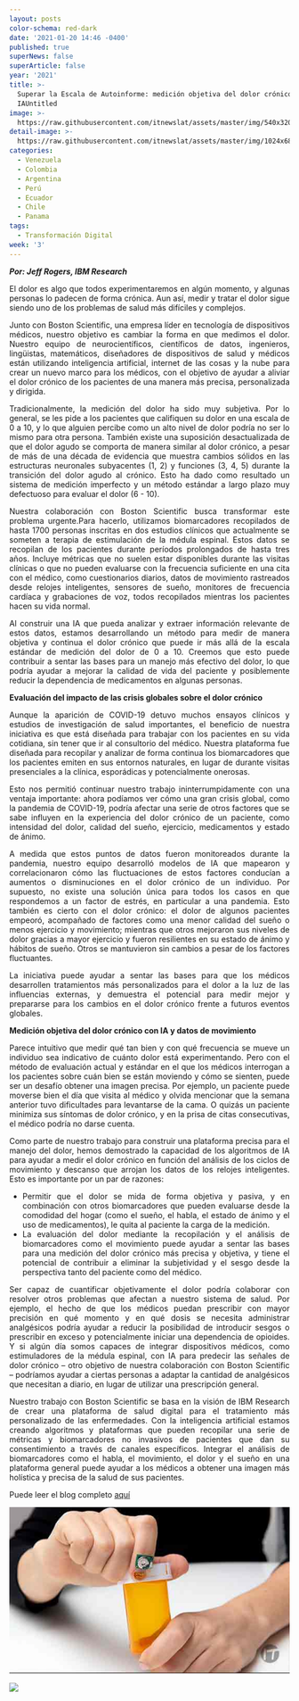 ```yaml
---
layout: posts
color-schema: red-dark
date: '2021-01-20 14:46 -0400'
published: true
superNews: false
superArticle: false
year: '2021'
title: >-
  Superar la Escala de Autoinforme: medición objetiva del dolor crónico con
  IAUntitled
image: >-
  https://raw.githubusercontent.com/itnewslat/assets/master/img/540x320/Proyecto-IBM-p.jpg
detail-image: >-
  https://raw.githubusercontent.com/itnewslat/assets/master/img/1024x680/Proyecto-IBM-g.jpg
categories:
  - Venezuela
  - Colombia
  - Argentina
  - Perú
  - Ecuador
  - Chile
  - Panama
tags:
  - Transformación Digital
week: '3'
---
```

<p style="text-align: justify;"><strong><em>Por: Jeff Rogers, IBM Research</em></strong></p>
<p style="text-align: justify;">El dolor es algo que todos experimentaremos en algún momento, y algunas personas lo padecen de forma crónica. Aun así, medir y tratar el dolor sigue siendo uno de los problemas de salud más difíciles y complejos.</p>
<p style="text-align: justify;">Junto con Boston Scientific, una empresa líder en tecnología de dispositivos médicos, nuestro objetivo es cambiar la forma en que medimos el dolor. Nuestro equipo de neurocientíficos, científicos de datos, ingenieros, lingüistas, matemáticos, diseñadores de dispositivos de salud y médicos están utilizando inteligencia artificial, internet de las cosas y la nube para crear un nuevo marco para los médicos, con el objetivo de ayudar a aliviar el dolor crónico de los pacientes de una manera más precisa, personalizada y dirigida.</p>
<p style="text-align: justify;">Tradicionalmente, la medición del dolor ha sido muy subjetiva. Por lo general, se les pide a los pacientes que califiquen su dolor en una escala de 0 a 10, y lo que alguien percibe como un alto nivel de dolor podría no ser lo mismo para otra persona. También existe una suposición desactualizada de que el dolor agudo se comporta de manera similar al dolor crónico, a pesar de más de una década de evidencia que muestra cambios sólidos en las estructuras neuronales subyacentes (1, 2) y funciones (3, 4, 5) durante la transición del dolor agudo al crónico. Esto ha dado como resultado un sistema de medición imperfecto y un método estándar a largo plazo muy defectuoso para evaluar el dolor (6 - 10).</p>
<p style="text-align: justify;">Nuestra colaboración con Boston Scientific busca transformar este problema urgente.Para hacerlo, utilizamos biomarcadores recopilados de hasta 1700 personas inscritas en dos estudios clínicos que actualmente se someten a terapia de estimulación de la médula espinal. Estos datos se recopilan de los pacientes durante períodos prolongados de hasta tres años. Incluye métricas que no suelen estar disponibles durante las visitas clínicas o que no pueden evaluarse con la frecuencia suficiente en una cita con el médico, como cuestionarios diarios, datos de movimiento rastreados desde relojes inteligentes, sensores de sueño, monitores de frecuencia cardíaca y grabaciones de voz, todos recopilados mientras los pacientes hacen su vida normal.</p>
<p style="text-align: justify;">Al construir una IA que pueda analizar y extraer información relevante de estos datos, estamos desarrollando un método para medir de manera objetiva y continua el dolor crónico que puede ir más allá de la escala estándar de medición del dolor de 0 a 10. Creemos que esto puede contribuir a sentar las bases para un manejo más efectivo del dolor, lo que podría ayudar a mejorar la calidad de vida del paciente y posiblemente reducir la dependencia de medicamentos en algunas personas.</p>
<p style="text-align: justify;"><strong>Evaluación del impacto de las crisis globales sobre el dolor crónico </strong></p>
<p style="text-align: justify;">Aunque la aparición de COVID-19 detuvo muchos ensayos clínicos y estudios de investigación de salud importantes, el beneficio de nuestra iniciativa es que está diseñada para trabajar con los pacientes en su vida cotidiana, sin tener que ir al consultorio del médico. Nuestra plataforma fue diseñada para recopilar y analizar de forma continua los biomarcadores que los pacientes emiten en sus entornos naturales, en lugar de durante visitas presenciales a la clínica, esporádicas y potencialmente onerosas.</p>
<p style="text-align: justify;">Esto nos permitió continuar nuestro trabajo ininterrumpidamente con una ventaja importante: ahora podíamos ver cómo una gran crisis global, como la pandemia de COVID-19, podría afectar una serie de otros factores que se sabe influyen en la experiencia del dolor crónico de un paciente, como intensidad del dolor, calidad del sueño, ejercicio, medicamentos y estado de ánimo.</p>
<p style="text-align: justify;">A medida que estos puntos de datos fueron monitoreados durante la pandemia, nuestro equipo desarrolló modelos de IA que mapearon y correlacionaron cómo las fluctuaciones de estos factores conducían a aumentos o disminuciones en el dolor crónico de un individuo. Por supuesto, no existe una solución única para todos los casos en que respondemos a un factor de estrés, en particular a una pandemia. Esto también es cierto con el dolor crónico: el dolor de algunos pacientes empeoró, acompañado de factores como una menor calidad del sueño o menos ejercicio y movimiento; mientras que otros mejoraron sus niveles de dolor gracias a mayor ejercicio y fueron resilientes en su estado de ánimo y hábitos de sueño. Otros se mantuvieron sin cambios a pesar de los factores fluctuantes.</p>
<p style="text-align: justify;">La iniciativa puede ayudar a sentar las bases para que los médicos desarrollen tratamientos más personalizados para el dolor a la luz de las influencias externas, y demuestra el potencial para medir mejor y prepararse para los cambios en el dolor crónico frente a futuros eventos globales.</p>
<p style="text-align: justify;"><strong>Medición objetiva del dolor crónico con IA y datos de movimiento</strong></p>
<p style="text-align: justify;">Parece intuitivo que medir qué tan bien y con qué frecuencia se mueve un individuo sea indicativo de cuánto dolor está experimentando. Pero con el método de evaluación actual y estándar en el que los médicos interrogan a los pacientes sobre cuán bien se están moviendo y cómo se sienten, puede ser un desafío obtener una imagen precisa. Por ejemplo, un paciente puede moverse bien el día que visita al médico y olvida mencionar que la semana anterior tuvo dificultades para levantarse de la cama. O quizás un paciente minimiza sus síntomas de dolor crónico, y en la prisa de citas consecutivas, el médico podría no darse cuenta.</p>
<p style="text-align: justify;">Como parte de nuestro trabajo para construir una plataforma precisa para el manejo del dolor, hemos demostrado la capacidad de los algoritmos de IA para ayudar a medir el dolor crónico en función del análisis de los ciclos de movimiento y descanso que arrojan los datos de los relojes inteligentes. Esto es importante por un par de razones:</p>

<ul style="text-align: justify;">
	<li>Permitir que el dolor se mida de forma objetiva y pasiva, y en combinación con otros biomarcadores que pueden evaluarse desde la comodidad del hogar (como el sueño, el habla, el estado de ánimo y el uso de medicamentos), le quita al paciente la carga de la medición.</li>
	<li>La evaluación del dolor mediante la recopilación y el análisis de biomarcadores como el movimiento puede ayudar a sentar las bases para una medición del dolor crónico más precisa y objetiva, y tiene el potencial de contribuir a eliminar la subjetividad y el sesgo desde la perspectiva tanto del paciente como del médico.</li>
</ul>
<p style="text-align: justify;">Ser capaz de cuantificar objetivamente el dolor podría colaborar con resolver otros problemas que afectan a nuestro sistema de salud. Por ejemplo, el hecho de que los médicos puedan prescribir con mayor precisión en qué momento y en qué dosis se necesita administrar analgésicos podría ayudar a reducir la posibilidad de introducir sesgos o prescribir en exceso y potencialmente iniciar una dependencia de opioides. Y si algún día somos capaces de integrar dispositivos médicos, como estimuladores de la médula espinal, con IA para predecir las señales de dolor crónico – otro objetivo de nuestra colaboración con Boston Scientific – podríamos ayudar a ciertas personas a adaptar la cantidad de analgésicos que necesitan a diario, en lugar de utilizar una prescripción general.</p>
<p style="text-align: justify;">Nuestro trabajo con Boston Scientific se basa en la visión de IBM Research de crear una plataforma de salud digital para el tratamiento más personalizado de las enfermedades. Con la inteligencia artificial estamos creando algoritmos y plataformas que pueden recopilar una serie de métricas y biomarcadores no invasivos de pacientes que dan su consentimiento a través de canales específicos. Integrar el análisis de biomarcadores como el habla, el movimiento, el dolor y el sueño en una plataforma general puede ayudar a los médicos a obtener una imagen más holística y precisa de la salud de sus pacientes.</p>
<p style="text-align: justify;">Puede leer el blog completo <a href="https://www.ibm.com/blogs/research/2021/01/nans-measuring-chronic-pain/">aquí</a></p>

![](https://raw.githubusercontent.com/itnewslat/assets/master/img/540x320/Proyecto-IBM-p.jpg)


<img src="https://tracker.metricool.com/c3po.jpg?hash=56f88a41e39ab42c063cc51676587a04"/>